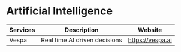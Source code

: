 # Artificial Intelligence

| Services   | Description                   | Website          |
| ---------- | ----------------------------- | ---------------- |
| Vespa      | Real time AI driven decisions | https://vespa.ai |